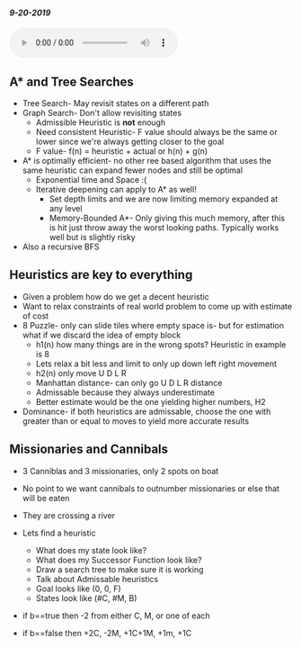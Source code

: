 #### _9-20-2019_
<audio controls>
  <source src="/Audio/450-9-20-2019.mp3" type="audio/mpeg">
Your browser does not support the audio element.</audio>

## A* and Tree Searches
* Tree Search- May revisit states on a different path
* Graph Search- Don't allow revisiting states
  * Admissible Heuristic is **not** enough 
  * Need consistent Heuristic- F value should always be the same or lower since we're always getting closer to the goal
  * F value- f(n) = heuristic + actual or h(n) + g(n)
* A* is optimally efficient- no other ree based algorithm that uses the same heuristic can expand fewer nodes and still be optimal 
  * Exponential time and Space :(
  * Iterative deepening can apply to A* as well! 
    * Set depth limits and we are now limiting memory expanded at any level
    * Memory-Bounded A*- Only giving this much memory, after this is hit just throw away the worst looking paths. Typically works well but is slightly risky
* Also a recursive BFS

## Heuristics are key to everything
* Given a problem how do we get a decent heuristic
* Want to relax constraints of real world problem to come up with estimate of cost
* 8 Puzzle- only can slide tiles where empty space is- but for estimation what if we discard the idea of empty block
  * h1(n) how many things are in the wrong spots? Heuristic in example is 8 
  * Lets relax a bit less and limit to only up down left right movement
  * h2(n) only move U D L R
  * Manhattan distance- can only go U D L R distance
  * Admissable because they always underestimate
  * Better estimate would be the one yielding higher numbers, H2
* Dominance- if both heuristics are admissable, choose the one with greater than or equal to moves to yield more accurate results

## Missionaries and Cannibals
* 3 Canniblas and 3 missionaries, only 2 spots on boat
* No point to we want cannibals to outnumber missionaries or else that will be eaten
* They are crossing a river
* Lets find a heuristic
  * What does my state look like? 
  * What does my Successor Function look like?
  * Draw a search tree to make sure it is working
  * Talk about Admissable heuristics
  * Goal looks like (0, 0, F)
  * States look like (#C, #M, B)

* if b==true then -2 from either C, M, or one of each
* if b==false then +2C, -2M, +1C+1M, +1m, +1C


